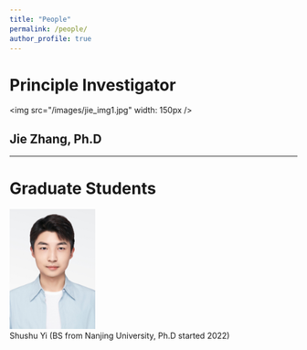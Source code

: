 ```yaml
---
title: "People"
permalink: /people/
author_profile: true
---
```


# Principle Investigator

<img src="/images/jie_img1.jpg" width: 150px />
## Jie Zhang, Ph.D

---

# Graduate Students

<tr><td><div style="width: 150px;"><img src="/images/people/Shushu-Yi-PhD.JPG" /></div></td><td>Shushu Yi (BS from Nanjing University, Ph.D started 2022)</td></tr>
